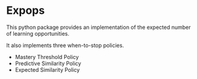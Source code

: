 Expops
=====

This python package provides an implementation of the expected number of learning opportunities.

It also implements three when-to-stop policies.

* Mastery Threshold Policy
* Predictive Similarity Policy
* Expected Similarity Policy
